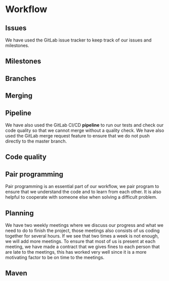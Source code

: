 # Workflow

## Issues

We have used the GitLab issue tracker to keep track of our issues and milestones.

## Milestones

## Branches

## Merging

## Pipeline

We have also used the GitLab CI/CD
**pipeline** to run our tests and check our code quality so that we cannot merge without a quality check. We have
also used the GitLab merge request feature to ensure that we do not push directly to the master branch.

## Code quality

## Pair programming

Pair programming is an essential part of our workflow, we pair program to ensure that we understand the code and to
learn from each other. It is also helpful to cooperate with someone else when solving a difficult problem.

## Planning

We have two weekly meetings where we discuss our progress and what we need to do to finish the project, those meetings also consists of us coding together for several hours. If we see that two times a week is not enough, we will add more meetings. To ensure that most of us is present at each meeting, we have made a contract that we gives fines to each
person that are late to the meetings, this has worked very well since it is a more motivating factor to be on time to the meetings.

## Maven
